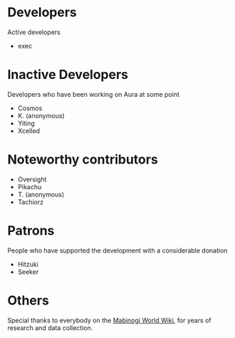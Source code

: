 Developers
==============================

Active developers

* exec

Inactive Developers
==============================

Developers who have been working on Aura at some point

* Cosmos
* K. (anonymous)
* Yiting
* Xcelled

Noteworthy contributors
==============================

* Oversight
* Pikachu
* T. (anonymous)
* Tachiorz

Patrons
==============================

People who have supported the development with a considerable donation

* Hitzuki
* Seeker

Others
==============================

Special thanks to everybody on the [Mabinogi World Wiki](http://wiki.mabinogiworld.com),
for years of research and data collection.
